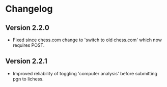 # Changelog

## Version 2.2.0

* Fixed since chess.com change to 'switch to old chess.com' which now requires POST.

## Version 2.2.1

* Improved reliability of toggling 'computer analysis' before submitting pgn to lichess.
